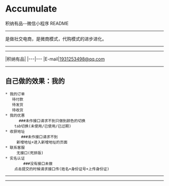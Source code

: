 # Accumulate
积纳有品--微信小程序
README
****
是做社交电商，是微商模式，代购模式的进步进化。
****
****
	
|积纳有品|
|---|---
|E-mail|1931253498@qq.com


****
## 自己做的效果：我的
    * 我的订单
       待付款
       待发货
       待收货
    * 我的优惠
          ###未作接口请求不到只做到颜色的切换
        tab切换(未使用/已使用/已过期)
    * 收获地址
           ###未作接口请求不到
         新增地址+进入新增地址的页面
    * 联系客服
         无接口(死排版)
    * 实名认证
            ###没有接口未做
        点击提交的时候请求接口传(姓名+身份证号+上传身份证)


--------------------------------

[邮箱]:1931253498@qq.com
[qq]:1931253498

--------------------------------


